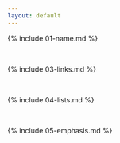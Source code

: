 ```yaml
---
layout: default
---
```


{% include 01-name.md %}

<br>

{% include 03-links.md %}

<br>

{% include 04-lists.md %}

<br>

{% include 05-emphasis.md %}


<object data="{{ site.url }}{{ site.baseurl }}/_pdfs/Resume.pdf" width="1000" height="1000" type="application/pdf"></object>
